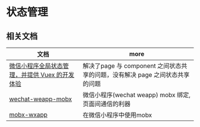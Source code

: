 # 状态管理

## 相关文档

| 文档                                                                                    | more                                                                         |
| --------------------------------------------------------------------------------------- | ---------------------------------------------------------------------------- |
| [微信小程序全局状态管理，并提供 Vuex 的开发体验](https://zhuanlan.zhihu.com/p/36062849) | 解决了page 与 component 之间状态共享的问题，没有解决 page 之间状态共享的问题 |
| [wechat-weapp-mobx](https://github.com/80percent/wechat-weapp-mobx)                     | 微信小程序(wechat weapp) mobx 绑定, 页面间通信的利器                         |
| [mobx-wxapp](https://github.com/b5156/mobx-wxapp)                                       | 在微信小程序中使用mobx                                                       |